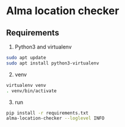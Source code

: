 # Alma location checker
## Requirements
1. Python3 and virtualenv
```bash
sudo apt update
sudo apt install python3-virtualenv
```
2. venv
```bash
virtualenv venv
. venv/bin/activate
```

3. run
```bash
pip install -r requirements.txt
alma-location-checker --loglevel INFO
```
